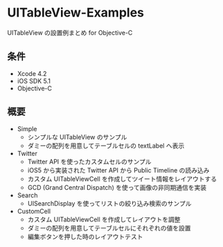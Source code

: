 UITableView-Examples
====================

UITableView の設置例まとめ for Objective-C

条件
---------------
 * Xcode 4.2
 * iOS SDK 5.1
 * Objective-C

概要
---------------
 * Simple
   * シンプルな UITableView のサンプル
   * ダミーの配列を用意してテーブルセルの textLabel へ表示
 * Twitter
   * Twitter API を使ったカスタムセルのサンプル
   * iOS5 から実装された Twitter API から Public Timeline の読み込み
   * カスタム UITableViewCell を作成してツイート情報をレイアウトする
   * GCD (Grand Central Dispatch) を使って画像の非同期通信を実装
 * Search
   * UISearchDisplay を使ってリストの絞り込み検索のサンプル
 * CustomCell
   * カスタム UITableViewCell を作成してレイアウトを調整
   * ダミーの配列を用意してテーブルセルにそれぞれの値を設置
   * 編集ボタンを押した時のレイアウトテスト
